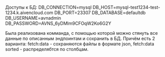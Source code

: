 Доступы к БД:
DB_CONNECTION=mysql
DB_HOST=mysql-test1234-test-1234.k.aivencloud.com
DB_PORT=23307
DB_DATABASE=defaultdb
DB_USERNAME=avnadmin
DB_PASSWORD=AVNS_6yDMlm9CFOqW2Ko6G2Y

Была реализована комманда, с помощью которой можно стянуть
все данные по описанным эндпоинтам и сохранить в БД.
Причём есть 2 варианта: fetch:data - сохраняются файлы в формате json, fetch:data sorted - распределябтся по столбцам.
